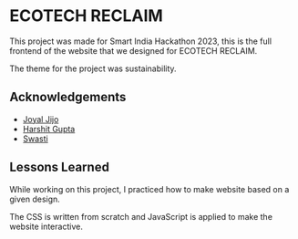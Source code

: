# ECOTECH RECLAIM

This project was made for Smart India Hackathon 2023, this is the full frontend of the website that we designed for ECOTECH RECLAIM.

The theme for the project was sustainability.

## Acknowledgements

- [Joyal Jijo](https://github.com/joyal-jij0)
- [Harshit Gupta](https://github.com/harshit-56)
- [Swasti ](https://github.com/codinghub101)

## Lessons Learned

While working on this project, I practiced how to make website based on a given design.

The CSS is written from scratch and JavaScript is applied to make the website interactive.
